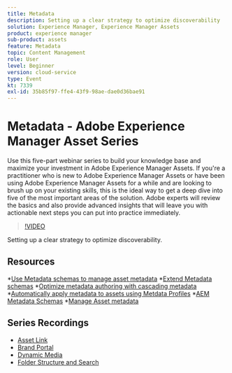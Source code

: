 ```yaml
---
title: Metadata
description: Setting up a clear strategy to optimize discoverability
solution: Experience Manager, Experience Manager Assets
product: experience manager
sub-product: assets
feature: Metadata
topic: Content Management
role: User
level: Beginner
version: cloud-service
type: Event
kt: 7339
exl-id: 35b85f97-ffe4-43f9-98ae-dae0d36bae91
---
```

# Metadata - Adobe Experience Manager Asset Series

Use this five-part webinar series to build your knowledge base and maximize your investment in Adobe Experience Manager Assets. If you're a practitioner who is new to Adobe Experience Manager Assets or have been using Adobe Experience Manager Assets for a while and are looking to brush up on your existing skills, this is the ideal way to get a deep dive into five of the most important areas of the solution. Adobe experts will review the basics and also provide advanced insights that will leave you with actionable next steps you can put into practice immediately.

>[!VIDEO](https://video.tv.adobe.com/v/332134/?quality=12&learn=on&hidetitle=true)

Setting up a clear strategy to optimize discoverability.

## Resources

*[Use Metadata schemas to manage asset metadata](https://experienceleague.adobe.com/docs/experience-manager-learn/assets/authoring/metadata.html)
*[Extend Metadata schemas](https://experienceleague.adobe.com/docs/experience-manager-learn/assets/configuring/metadata-schemas.html)
*[Optimize metadata authoring with cascading metadata](https://experienceleague.adobe.com/docs/experience-manager-learn/assets/metadata/cascade-metadata-feature-video-use.html)
*[Automatically apply metadata to assets using Metdata Profiles](https://experienceleague.adobe.com/docs/experience-manager-learn/assets/configuring/metadata-profiles.html)
*[AEM Metadata Schemas](https://experienceleague.adobe.com/docs/experience-manager-65/assets/administer/metadata-schemas.html?lang=en#administer)
*[Manage Asset metadata](https://docs.adobe.com/content/help/en/experience-manager-65/assets/administer/meta-edit.html#RegisteringacustomnamespacewithinAEM)

## Series Recordings

* [Asset Link](asset-link.md)
* [Brand Portal](brand-portal.md)
* [Dynamic Media](dynamic-media.md)
* [Folder Structure and Search](folder-structure-search.md)
